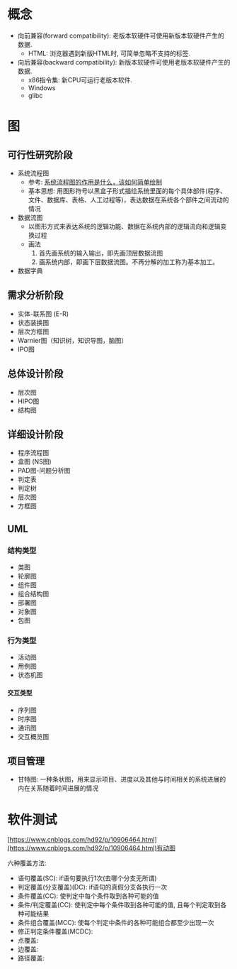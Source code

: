 # 概念
* 向前兼容(forward compatibility): 老版本软硬件可使用新版本软硬件产生的数据. 
    * HTML: 浏览器遇到新版HTML时, 可简单忽略不支持的标签. 
* 向后兼容(backward compatibility): 新版本软硬件可使用老版本软硬件产生的数据. 
    * x86指令集: 新CPU可运行老版本软件. 
    * Windows
    * glibc


# 图
## 可行性研究阶段
* 系统流程图
    * 参考: [系统流程图的作用是什么，该如何简单绘制](https://www.liuchengtu.com/tutorial/xitong.html)
    * 基本思想: 用图形符号以黑盒子形式描绘系统里面的每个具体部件(程序、文件、数据库、表格、人工过程等)，表达数据在系统各个部件之间流动的情况
* 数据流图
    * 以图形方式来表达系统的逻辑功能、数据在系统内部的逻辑流向和逻辑变换过程
    * 画法
        1. 首先画系统的输入输出，即先画顶层数据流图
        2. 画系统内部，即画下层数据流图。不再分解的加工称为基本加工。
* 数据字典

## 需求分析阶段
* 实体-联系图 (E-R)
* 状态装换图
* 层次方框图
* Warnier图（知识树，知识导图，脑图）
* IPO图

## 总体设计阶段
* 层次图
* HIPO图
* 结构图

## 详细设计阶段
* 程序流程图
* 盒图 (NS图)
* PAD图-问题分析图
* 判定表
* 判定树
* 层次图
* 方框图

## UML
### 结构类型
* 类图
* 轮廓图
* 组件图
* 组合结构图
* 部署图
* 对象图
* 包图
### 行为类型
* 活动图
* 用例图
* 状态机图
#### 交互类型
* 序列图
* 时序图
* 通讯图
* 交互概览图

## 项目管理
* 甘特图: 一种条状图，用来显示项目、进度以及其他与时间相关的系统进展的内在关系随着时间进展的情况

# 软件测试
[https://www.cnblogs.com/hd92/p/10906464.html](https://www.cnblogs.com/hd92/p/10906464.html)有动图

六种覆盖方法:
* 语句覆盖(SC): if语句要执行1次(去哪个分支无所谓)
* 判定覆盖(分支覆盖)(DC): if语句的真假分支各执行一次
* 条件覆盖(CC): 使判定中每个条件取到各种可能的值
* 条件/判定覆盖(CC): 使判定中每个条件取到各种可能的值, 且每个判定取到各种可能结果
* 条件组合覆盖(MCC): 使每个判定中条件的各种可能组合都至少出现一次
* 修正判定条件覆盖(MCDC): 
* 点覆盖: 
* 边覆盖: 
* 路径覆盖: 